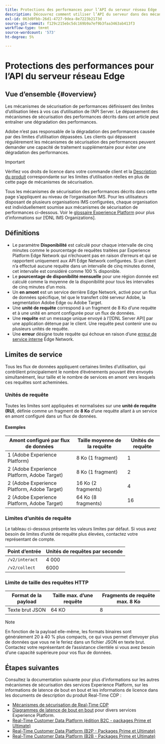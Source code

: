 ```yaml
---
title: Protections des performances pour l’API du serveur réseau Edge
description: Découvrez comment utiliser l’API du serveur dans des mécanismes de sécurisation de performances optimales.
exl-id: 063d0fbb-26d1-4727-9dea-8e7223b2173d
source-git-commit: f129c215ebc5dc169b9a7ef9b3faa3463ab413f3
workflow-type: tm+mt
source-wordcount: '573'
ht-degree: 5%

---
```



# Protections des performances pour l’API du serveur réseau Edge

## Vue d’ensemble {#overview}

Les mécanismes de sécurisation de performances définissent des limites d’utilisation liées à vos cas d’utilisation de l’API Server. Le dépassement des mécanismes de sécurisation des performances décrits dans cet article peut entraîner une dégradation des performances.

Adobe n’est pas responsable de la dégradation des performances causée par des limites d’utilisation dépassées. Les clients qui dépassent régulièrement les mécanismes de sécurisation des performances peuvent demander une capacité de traitement supplémentaire pour éviter une dégradation des performances.

>[!IMPORTANT]
>
>Vérifiez vos droits de licence dans votre commande client et la [Description du produit](https://helpx.adobe.com/fr/legal/product-descriptions.html) correspondante sur les limites d’utilisation réelles en plus de cette page de mécanismes de sécurisation.

Tous les mécanismes de sécurisation des performances décrits dans cette page s’appliquent au niveau de l’organisation IMS. Pour les utilisateurs disposant de plusieurs organisations IMS configurées, chaque organisation est individuellement soumise aux mécanismes de sécurisation de performances ci-dessous. Voir le [glossaire Experience Platform](../landing/glossary.md) pour plus d’informations sur [!DNL IMS Organizations].

## Définitions

* Le paramètre **Disponibilité** est calculé pour chaque intervalle de cinq minutes comme le pourcentage de requêtes traitées par Experience Platform Edge Network qui n’échouent pas en raison d’erreurs et qui se rapportent uniquement aux API Edge Network configurées. Si un client n’a effectué aucune requête dans un intervalle de cinq minutes donné, cet intervalle est considéré comme 100 % disponible.
* Le **pourcentage de disponibilité mensuelle** pour une région donnée est calculé comme la moyenne de la disponibilité pour tous les intervalles de cinq minutes d’un mois.
* Un **en amont** est un service derrière Edge Network, activé pour un flux de données spécifique, tel que le transfert côté serveur Adobe, la segmentation Adobe Edge ou Adobe Target.
* Une **unité de requête** correspond à un fragment de 8 Ko d’une requête et à une unité en amont configurée pour un flux de données.
* Une **requête** est un message unique envoyé à l’[!DNL Server API] par une application détenue par le client. Une requête peut contenir une ou plusieurs unités de requête.
* Une **erreur** désigne toute requête qui échoue en raison d’une [erreur de service interne](error-handling.md) Edge Network.

## Limites de service

Tous les flux de données appliquent certaines limites d’utilisation, qui contrôlent principalement le nombre d’événements pouvant être envoyés simultanément, leur taille et le nombre de services en amont vers lesquels ces requêtes sont acheminées.

### Unités de requête

Toutes les limites sont appliquées et normalisées sur une **unité de requête (RU)**, définie comme un fragment de **8 Ko** d’une requête allant à un service en amont configuré dans un flux de données.

#### Exemples

| Amont configuré par flux de données | Taille moyenne de la requête | Unités de requête |
| --- | --- | --- |
| 1 (Adobe Experience Platform) | 8 Ko (1 fragment) | 1 |
| 2 (Adobe Experience Platform, Adobe Target) | 8 Ko (1 fragment) | 2 |
| 2 (Adobe Experience Platform, Adobe Target) | 16 Ko (2 fragments) | 4 |
| 2 (Adobe Experience Platform, Adobe Target) | 64 Ko (8 fragments) | 16 |

### Limites d’unités de requête

Le tableau ci-dessous présente les valeurs limites par défaut. Si vous avez besoin de limites d’unité de requête plus élevées, contactez votre représentant de compte.

| Point d’entrée | Unités de requêtes par seconde |
| --- | --- |
| `/v2/interact` | 4 000 |
| `/v2/collect` | 6000 |

### Limite de taille des requêtes HTTP

| Format de la payload | Taille max. d’une requête | Fragments de requête max. 8 Ko |
| --- | --- | --- |
| Texte brut JSON | 64 KO | 8 |


>[!NOTE]
>
>En fonction de la payload elle-même, les formats binaires sont généralement 20 à 40 % plus compacts, ce qui vous permet d’envoyer plus de données que vous ne le feriez dans un fichier JSON en texte brut. Contactez votre représentant de l’assistance clientèle si vous avez besoin d’une capacité supérieure pour vos flux de données.

## Étapes suivantes

Consultez la documentation suivante pour plus d’informations sur les autres mécanismes de sécurisation des services Experience Platform, sur les informations de latence de bout en bout et les informations de licence dans les documents de description du produit Real-Time CDP :

* [Mécanismes de sécurisation de Real-Time CDP](/help/rtcdp/guardrails/overview.md)
* [Diagrammes de latence de bout en bout](https://experienceleague.adobe.com/docs/blueprints-learn/architecture/architecture-overview/deployment/guardrails.html?lang=en#end-to-end-latency-diagrams) pour divers services Experience Platform.
* [Real-Time Customer Data Platform (édition B2C - packages Prime et Ultimate)](https://helpx.adobe.com/fr/legal/product-descriptions/real-time-customer-data-platform-b2c-edition-prime-and-ultimate-packages.html)
* [Real-Time Customer Data Platform (B2P - Packages Prime et Ultimate)](https://helpx.adobe.com/legal/product-descriptions/real-time-customer-data-platform-b2p-edition-prime-and-ultimate-packages.html)
* [Real-Time Customer Data Platform (B2B - Packages Prime et Ultimate)](https://helpx.adobe.com/legal/product-descriptions/real-time-customer-data-platform-b2b-edition-prime-and-ultimate-packages.html)
